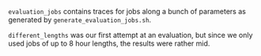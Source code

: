 `evaluation_jobs` contains traces for jobs along a bunch of parameters as generated by `generate_evaluation_jobs.sh`.

`different_lengths` was our first attempt at an evaluation, but since we only used jobs of up to 8 hour lengths, the results were rather mid.
